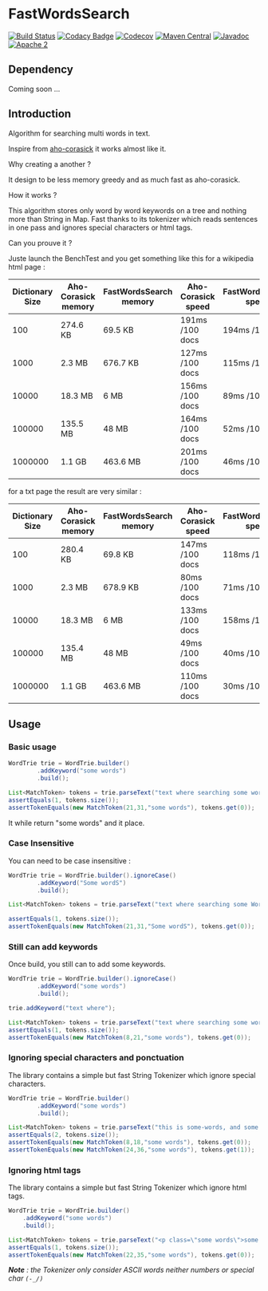 # FastWordsSearch

[![Build Status](https://travis-ci.org/maneau/fastwordssearch.svg?branch=master)](https://travis-ci.org/maneau/fastwordssearch)
[![Codacy Badge](https://api.codacy.com/project/badge/Grade/0f65bfb641f745a4b301b85d028a4a8d)](https://www.codacy.com/app/maneau/fastwordssearch)
[![Codecov](https://codecov.io/gh/maneau/fastwordssearch/branch/master/graph/badge.svg)](https://codecov.io/gh/maneau/fastwordssearch)
[![Maven Central](https://maven-badges.herokuapp.com/maven-central/org.maneau/fastwordssearch/badge.svg)](https://maven-badges.herokuapp.com/maven-central/org.maneau/fastwordssearch)
[![Javadoc](https://javadoc-emblem.rhcloud.com/doc/org.maneau/fastwordssearch/badge.svg)](http://www.javadoc.io/doc/org.maneau/fastwordssearch)
[![Apache 2](http://img.shields.io/badge/license-Apache%202-blue.svg)](http://www.apache.org/licenses/LICENSE-2.0)

## Dependency

Coming soon ...

## Introduction

Algorithm for searching multi words in text.

Inspire from [aho-corasick](https://github.com/robert-bor/aho-corasick) it works almost like it.

Why creating a another ? 

It design to be less memory greedy and as much fast as aho-corasick.

How it works ?

This algorithm stores only word by word keywords on a tree and nothing more than String in Map.
Fast thanks to its tokenizer which reads sentences in one pass and ignores special characters or html tags.

Can you prouve it ?

Juste launch the BenchTest and you get something like this for a wikipedia html page :
 
|Dictionary Size | Aho-Corasick memory | FastWordsSearch memory | Aho-Corasick speed  | FastWordsSearch speed | 
|----------------|---------------------|------------------------|---------------------|-----------------------|
|100             | 274.6 KB            | 69.5 KB                | 191ms /100 docs     | 194ms /100 docs       |
|1000            | 2.3 MB              | 676.7 KB               | 127ms /100 docs     | 115ms /100 docs       |
|10000           | 18.3 MB             | 6 MB                   | 156ms /100 docs     | 89ms  /100 docs       |
|100000          | 135.5 MB            | 48 MB                  | 164ms /100 docs     | 52ms  /100 docs       |
|1000000         | 1.1 GB              | 463.6 MB               | 201ms /100 docs     | 46ms  /100 docs       |

for a txt page the result are very similar :

|Dictionary Size | Aho-Corasick memory | FastWordsSearch memory | Aho-Corasick speed  | FastWordsSearch speed | 
|----------------|---------------------|------------------------|---------------------|-----------------------|
|100             | 280.4 KB            | 69.8 KB                | 147ms /100 docs     | 118ms /100 docs       |
|1000            | 2.3 MB              | 678.9 KB               | 80ms  /100 docs     | 71ms  /100 docs       |
|10000           | 18.3 MB             | 6 MB                   | 133ms /100 docs     | 158ms /100 docs       |
|100000          | 135.4 MB            | 48 MB                  | 49ms  /100 docs     | 40ms  /100 docs       |
|1000000         | 1.1 GB              | 463.6 MB               | 110ms /100 docs     | 30ms  /100 docs       |

## Usage

### Basic usage
 
```java
WordTrie trie = WordTrie.builder()
        .addKeyword("some words")
        .build();

List<MatchToken> tokens = trie.parseText("text where searching some words SOME WORDS dont't");
assertEquals(1, tokens.size());
assertTokenEquals(new MatchToken(21,31,"some words"), tokens.get(0));
```

It while return "some words" and it place.

### Case Insensitive 

You can need to be case insensitive :
```java
WordTrie trie = WordTrie.builder().ignoreCase()
        .addKeyword("Some wordS")
        .build();

List<MatchToken> tokens = trie.parseText("text where searching some Words");

assertEquals(1, tokens.size());
assertTokenEquals(new MatchToken(21,31,"Some wordS"), tokens.get(0));
```

### Still can add keywords

Once build, you still can to add some keywords.

```java
WordTrie trie = WordTrie.builder().ignoreCase()
        .addKeyword("some words")
        .build();

trie.addKeyword("text where");

List<MatchToken> tokens = trie.parseText("text where searching some words");
assertEquals(1, tokens.size());
assertTokenEquals(new MatchToken(8,21,"some words"), tokens.get(0));
```

### Ignoring special characters and ponctuation

The library contains a simple but fast String Tokenizer which ignore special characters.

```java
WordTrie trie = WordTrie.builder()
        .addKeyword("some words")
        .build();

List<MatchToken> tokens = trie.parseText("this is some-words, and some...words as well");
assertEquals(2, tokens.size());
assertTokenEquals(new MatchToken(8,18,"some words"), tokens.get(0));
assertTokenEquals(new MatchToken(24,36,"some words"), tokens.get(1));
```

### Ignoring html tags

The library contains a simple but fast String Tokenizer which ignore html tags.

```java
WordTrie trie = WordTrie.builder()
    .addKeyword("some words")
    .build();

List<MatchToken> tokens = trie.parseText("<p class=\"some words\">some <b>words</b></p>");
assertEquals(1, tokens.size());
assertTokenEquals(new MatchToken(22,35,"some words"), tokens.get(0));
```

_**Note** : the Tokenizer only consider ASCII words neither numbers or special char `(-_/)`_ 
